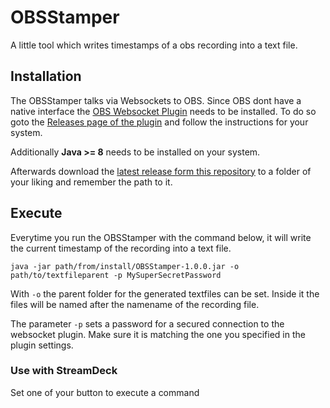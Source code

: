 # OBSStamper

A little tool which writes timestamps of a obs recording into a text file.

## Installation

The OBSStamper talks via Websockets to OBS. Since OBS dont have a native interface the [OBS Websocket Plugin](https://github.com/Palakis/obs-websocket) needs to be installed. To do
so goto the [Releases page of the plugin](https://github.com/Palakis/obs-websocket/releases) and follow the instructions for your system.

Additionally **Java >= 8** needs to be installed on your system.

Afterwards download the [latest release form this repository](https://github.com/Poeschl/ObsStamper/releases) to a folder of your liking and remember the path to it.

## Execute

Everytime you run the OBSStamper with the command below, it will write the current timestamp of the recording into a text file.

```shell
java -jar path/from/install/OBSStamper-1.0.0.jar -o path/to/textfileparent -p MySuperSecretPassword
```

With `-o` the parent folder for the generated textfiles can be set. Inside it the files will be named after the namename of the recording file.

The parameter `-p` sets a password for a secured connection to the websocket plugin. Make sure it is matching the one you specified in the plugin settings.

### Use with StreamDeck

Set one of your button to execute a command

